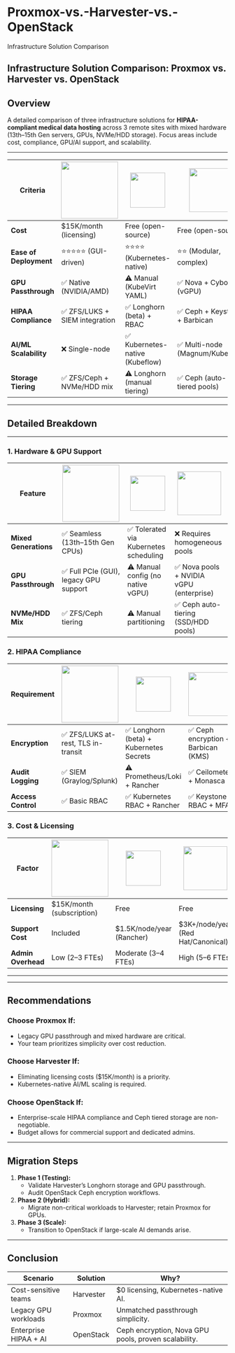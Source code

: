 # Proxmox-vs.-Harvester-vs.-OpenStack
Infrastructure Solution Comparison


## Infrastructure Solution Comparison: Proxmox vs. Harvester vs. OpenStack

## Overview
A detailed comparison of three infrastructure solutions for **HIPAA-compliant medical data hosting** across 3 remote sites with mixed hardware (13th–15th Gen servers, GPUs, NVMe/HDD storage). Focus areas include cost, compliance, GPU/AI support, and scalability.

---

| **Criteria**            | <img src="https://github.com/Telxey/Proxmox/assets/131807761/909846c0-fdbb-43b4-9ee5-0f938eed40ac" width="130" height="130"><br> | <img src="https://avatars.githubusercontent.com/u/79673333?v=4" width="80"><br> | <img src="https://github.com/user-attachments/assets/d7c72637-5ce8-4069-a5c3-6d38a93cdf89" width="100"><br> |
|----------------------------|---------------------------------|----------------------------------|----------------------------------|
| **Cost** | $15K/month (licensing) | Free (open-source) | Free (open-source) |
| **Ease of Deployment** | ⭐⭐⭐⭐⭐ (GUI-driven) | ⭐⭐⭐⭐ (Kubernetes-native) | ⭐⭐ (Modular, complex) |
| **GPU Passthrough** | ✅ Native (NVIDIA/AMD) | ⚠️ Manual (KubeVirt YAML) | ✅ Nova + Cyborg (vGPU) |
| **HIPAA Compliance** | ✅ ZFS/LUKS + SIEM integration | ✅ Longhorn (beta) + RBAC | ✅ Ceph + Keystone + Barbican |
| **AI/ML Scalability** | ❌ Single-node | ✅ Kubernetes-native (Kubeflow) | ✅ Multi-node (Magnum/Kubeflow) |
| **Storage Tiering** | ✅ ZFS/Ceph + NVMe/HDD mix | ⚠️ Longhorn (manual tiering) | ✅ Ceph (auto-tiered pools) |

---

## Detailed Breakdown
---
### 1. **Hardware & GPU Support**
| **Feature**            | <img src="https://github.com/Telxey/Proxmox/assets/131807761/909846c0-fdbb-43b4-9ee5-0f938eed40ac" width="130" height="130"><br> | <img src="https://avatars.githubusercontent.com/u/79673333?v=4" width="80"><br> | <img src="https://github.com/user-attachments/assets/d7c72637-5ce8-4069-a5c3-6d38a93cdf89" width="100"><br> |
|------------------------|----------------------------------------------|----------------------------------------------|--------------------------------------------|
| **Mixed Generations**  | ✅ Seamless (13th–15th Gen CPUs)            | ✅ Tolerated via Kubernetes scheduling      | ❌ Requires homogeneous pools             |
| **GPU Passthrough**    | ✅ Full PCIe (GUI), legacy GPU support      | ⚠️ Manual config (no native vGPU)          | ✅ Nova pools + NVIDIA vGPU (enterprise)  |
| **NVMe/HDD Mix**       | ✅ ZFS/Ceph tiering                        | ⚠️ Manual partitioning                     | ✅ Ceph auto-tiering (SSD/HDD pools)      |

### 2. **HIPAA Compliance**
| **Requirement**         | <img src="https://github.com/Telxey/Proxmox/assets/131807761/909846c0-fdbb-43b4-9ee5-0f938eed40ac" width="130" height="130"><br> | <img src="https://avatars.githubusercontent.com/u/79673333?v=4" width="80"><br> | <img src="https://github.com/user-attachments/assets/d7c72637-5ce8-4069-a5c3-6d38a93cdf89" width="100"><br> |
|-------------------------|----------------------------------------------|----------------------------------------------|--------------------------------------------|
| **Encryption**          | ✅ ZFS/LUKS at-rest, TLS in-transit          | ✅ Longhorn (beta) + Kubernetes Secrets      | ✅ Ceph encryption + Barbican (KMS)       |
| **Audit Logging**       | ✅ SIEM (Graylog/Splunk)                    | ⚠️ Prometheus/Loki + Rancher               | ✅ Ceilometer + Monasca                    |
| **Access Control**      | ✅ Basic RBAC                               | ✅ Kubernetes RBAC + Rancher                | ✅ Keystone RBAC + MFA                    |

### 3. **Cost & Licensing**
| **Factor**             | <img src="https://github.com/Telxey/Proxmox/assets/131807761/909846c0-fdbb-43b4-9ee5-0f938eed40ac" width="130" height="130"><br> | <img src="https://avatars.githubusercontent.com/u/79673333?v=4" width="80"><br> | <img src="https://github.com/user-attachments/assets/d7c72637-5ce8-4069-a5c3-6d38a93cdf89" width="100"><br> |
|------------------------|----------------------------------------------|----------------------------------------------|--------------------------------------------|
| **Licensing**           | $15K/month (subscription)                   | Free                                         | Free                                       |
| **Support Cost**        | Included                                    | $1.5K/node/year (Rancher)                   | $3K+/node/year (Red Hat/Canonical)        |
| **Admin Overhead**      | Low (2–3 FTEs)                              | Moderate (3–4 FTEs)                         | High (5–6 FTEs)                           |
---



---

## Recommendations

### **Choose Proxmox If:**
- Legacy GPU passthrough and mixed hardware are critical.
- Your team prioritizes simplicity over cost reduction.

### **Choose Harvester If:**
- Eliminating licensing costs ($15K/month) is a priority.
- Kubernetes-native AI/ML scaling is required.

### **Choose OpenStack If:**
- Enterprise-scale HIPAA compliance and Ceph tiered storage are non-negotiable.
- Budget allows for commercial support and dedicated admins.

---

## Migration Steps
1. **Phase 1 (Testing):**  
   - Validate Harvester’s Longhorn storage and GPU passthrough.  
   - Audit OpenStack Ceph encryption workflows.  
2. **Phase 2 (Hybrid):**  
   - Migrate non-critical workloads to Harvester; retain Proxmox for GPUs.  
3. **Phase 3 (Scale):**  
   - Transition to OpenStack if large-scale AI demands arise.  

---

## Conclusion
| **Scenario**              | **Solution**      | **Why?**                                                      |
|---------------------------|-------------------|---------------------------------------------------------------|
| Cost-sensitive teams      | Harvester         | $0 licensing, Kubernetes-native AI.                          |
| Legacy GPU workloads       | Proxmox           | Unmatched passthrough simplicity.                            |
| Enterprise HIPAA + AI      | OpenStack         | Ceph encryption, Nova GPU pools, proven scalability.         |
```
